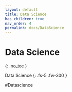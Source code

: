 ```yaml
---
layout: default
title: Data Science
has_children: true
nav_order: 4
permalink: docs/DataScience
---
```


# Data Science
{: .no_toc }

Data Science
{: .fs-5 .fw-300 }

#Datascience
